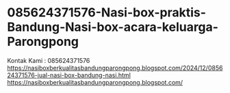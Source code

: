 # 085624371576-Nasi-box-praktis-Bandung-Nasi-box-acara-keluarga-Parongpong
Kontak Kami : 085624371576  https://nasiboxberkualitasbandungparongpong.blogspot.com/2024/12/085624371576-jual-nasi-box-bandung-nasi.html  https://nasiboxberkualitasbandungparongpong.blogspot.com/
